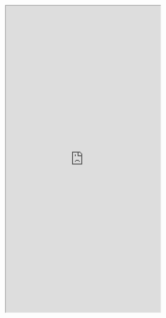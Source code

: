 <iframe 
src="https://coda.io/embed/jD38E5fJk_/#Full-Active-Inference-Ontology_tuuOJ_Ew/r340&view=full&viewMode=embedplay&hideSections=true" 
width=900 
height=1000 
style="max-width: 100%;" 
allow="fullscreen">
</iframe>